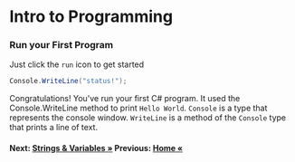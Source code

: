 # Intro to Programming

### Run your First Program
Just click the `run` icon to get started

``` cs --region retryIfException --source-file .\src\Program.cs --project .\src\PollyDemo.csproj 
Console.WriteLine("status!");
```
Congratulations! You've run your first C# program. It used the Console.WriteLine method to print `Hello World`. `Console` is a type that represents the console window. `WriteLine` is a method of the `Console` type that prints a line of text. 


#### Next: [Strings & Variables  &raquo;](./Strings.md) Previous: [Home &laquo;](../README.md)